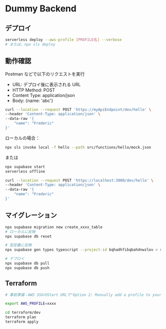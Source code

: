 # Dummy Backend

## デプロイ

```bash
serverless deploy --aws-profile [PROFILE名] --verbose
# または、npx sls deploy
```

## 動作確認

Postman などで以下のリクエストを実行

- URL: デプロイ後に表示される URL
- HTTP Method: POST
- Content Type: application/json
- Body: {name: 'abc'}

```bash
curl --location --request POST 'https://myApiEndpoint/dev/hello' \
--header 'Content-Type: application/json' \
--data-raw '{
    "name": "Frederic"
}'
```

ローカルの場合：

```bash
npx sls invoke local -f hello --path src/functions/hello/mock.json
```

または

```bash
npx supabase start
serverless offline

curl --location --request POST 'https://localhost:3000/dev/hello' \
--header 'Content-Type: application/json' \
--data-raw '{
    "name": "Frederic"
}'
```

## マイグレーション

```bash
npx supabase migration new create_xxxx_table
# ローカルに反映
npx supabase db reset

# 型定義に反映
npx supabase gen types typescript --project-id bqhadhfibqbahdnwzlov > src/lib/supabase/database.ts

# デプロイ
npx supabase db pull
npx supabase db push
```

## Terraform

```bash
# 事前準備：AWS SSOのStart URLで"Option 2: Manually add a profile to your AWS credentials file (Short-term credentials)"などを使用し、~/.aws/credentialsに一時的なprofileを作成。

export AWS_PROFILE=xxxx

cd terraform/dev
terraform plan
terraform apply
```
